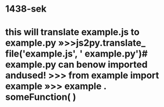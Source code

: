 # 1438-sek
# this will translate example.js to example.py  »>>js2py.translate_ file('example.js', ' example.py')# example.py can benow imported andused!  >>> from example import example  »>> example . someFunction( )
